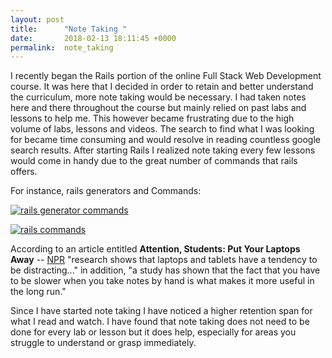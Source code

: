 ```yaml
---
layout: post
title:      "Note Taking "
date:       2018-02-13 18:11:45 +0000
permalink:  note_taking
---
```



I recently began the Rails portion of the online Full Stack Web Development course. It was here that I decided in order to retain and better understand the curriculum, more note taking would be necessary. I had taken notes here and there throughout the course but mainly relied on past labs and lessons to help me. This however became frustrating due to the high volume of labs, lessons and videos. The search to find what I was looking for became time consuming and would resolve in reading countless google search results. After starting Rails I realized note taking every few lessons would come in handy due to the great number of commands that rails offers. 

For instance, rails generators and Commands: 

<a href="https://imgur.com/JnKXz5o"><img src="https://i.imgur.com/JnKXz5o.jpg?1" title="rails generator commands" /></a>

<a href="https://imgur.com/WNmMggr"><img src="https://i.imgur.com/WNmMggr.jpg?2" title="rails commands" /></a>

According to an article entitled **Attention, Students: Put Your Laptops Away** -- [NPR](https://www.npr.org/2016/04/17/474525392/attention-students-put-your-laptops-away) "research shows that laptops and tablets have a tendency to be distracting..." in addition, "a study has shown that the fact that you have to be slower when you take notes by hand is what makes it more useful in the long run." 

Since I have started note taking I have noticed a higher retention span for what I read and watch. I have found that note taking does not need to be done for every lab or lesson but it does help, especially for areas you struggle to understand or grasp immediately.
